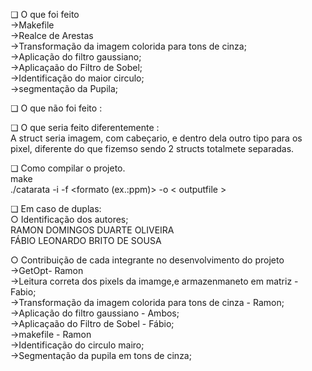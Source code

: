 ❏ O que  foi feito <br>
->Makefile<br>
->Realce de Arestas<br>
->Transformação da imagem colorida para tons de cinza;<br>
->Aplicação do filtro gaussiano;<br>
->Aplicaçaão do Filtro de Sobel;<br>
->Identificação do maior circulo;<br>
->segmentação da Pupila;


❏ O que não foi feito :<br>

❏ O que seria feito diferentemente :<br>
A struct seria imagem, com cabeçario, e dentro dela outro tipo para os pixel, diferente do que fizemso sendo 2 structs totalmete separadas.

❏ Como compilar o projeto. <br>
make <br>
./catarata -i <inputfile> -f <formato (ex.:ppm)> -o < outputfile > <br>

❏ Em caso de duplas:<br>
○ Identificação dos autores;<br>
RAMON DOMINGOS DUARTE OLIVEIRA <br>
FÁBIO LEONARDO BRITO DE SOUSA

○ Contribuição de cada integrante no desenvolvimento do projeto <br>
->GetOpt- Ramon<br>
->Leitura correta dos pixels da imamge,e armazenmaneto em matriz - Fabio;<br>
->Transformação da imagem colorida para tons de cinza -  Ramon;<br>
->Aplicação do filtro gaussiano - Ambos;<br>
->Aplicaçaão do Filtro de Sobel - Fábio;<br>
->makefile - Ramon<br>
->Identificação do circulo mairo;<br>
->Segmentação da pupila em tons de cinza;<br>

